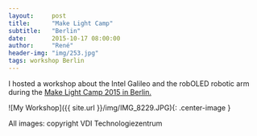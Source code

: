 ```yaml
---
layout:     post
title:      "Make Light Camp"
subtitle:   "Berlin"
date:       2015-10-17 08:00:00
author:     "René"
header-img: "img/253.jpg"
tags: workshop Berlin
---
```


<p>I hosted a workshop about the Intel Galileo and the robOLED robotic arm during the <a href="http://www.photonik-campus.de/make-light/make-light-veranstaltungen/make-light-lab-im-bundesforschungsministerium/" target="_blank">
Make Light Camp 2015 in Berlin.</a>


![My Workshop]({{ site.url }}/img/IMG_8229.JPG){: .center-image }

<p>All images: copyright VDI Technologiezentrum</p>

